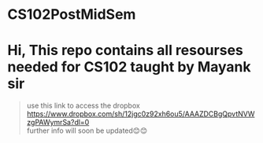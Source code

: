 # CS102PostMidSem
# Hi, This repo contains all resourses needed for CS102 taught by Mayank sir
> use this link to access the dropbox https://www.dropbox.com/sh/12jgc0z92xh6ou5/AAAZDCBgQpvtNVWzgPAWymrSa?dl=0
> <br>further info will soon be updated😊😊
